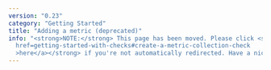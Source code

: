 ```yaml
---
version: "0.23"
category: "Getting Started"
title: "Adding a metric (deprecated)"
info: "<strong>NOTE:</strong> This page has been moved. Please click <strong><a
  href=getting-started-with-checks#create-a-metric-collection-check
  >here</a></strong> if you're not automatically redirected. Have a nice day!"
---
```


<meta http-equiv="refresh" content="1;url=getting-started-with-checks#create-a-metric-collection-check">
